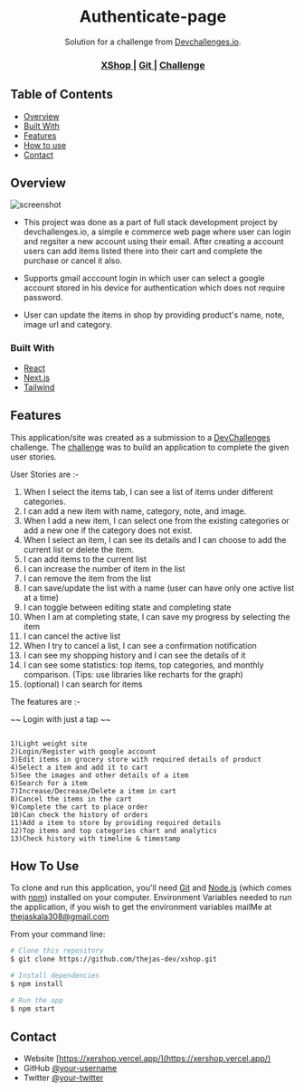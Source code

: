 <!-- Please update value in the {}  -->

<h1 align="center">Authenticate-page</h1>

<div align="center">
   Solution for a challenge from  <a href="http://devchallenges.io" target="_blank">Devchallenges.io</a>.
</div>

<div align="center">
  <h3>
    <a href="https://xershop.vercel.app/">
      XShop
    </a>
    <span> | </span>
    <a href="https://github.com/thejas-dev/xshop.git">
      Git
    </a>
    <span> | </span>
    <a href="https://devchallenges.io/challenges/mGd5VpbO4JnzU6I9l96x">
      Challenge
    </a>
  </h3>
</div>

<!-- TABLE OF CONTENTS -->

## Table of Contents

- [Overview](#overview)
- [Built With](#built-with)
- [Features](#features)
- [How to use](#how-to-use)
- [Contact](#contact)

<!-- OVERVIEW -->

## Overview

![screenshot](https://ik.imagekit.io/d3kzbpbila/thejashari_QXgIomJi8)


- This project was done as a part of full stack development project by devchallenges.io, a simple e commerce web page where user can login and regsiter a new account using their email. After creating a account users can add items listed there into their cart and complete the purchase or cancel it also.

- Supports gmail acccount login in which user can select a google account stored in his device for authentication which does not require password.

- User can update the items in shop by providing product's name, note, image url and category.


### Built With

<!-- This section should list any major frameworks that you built your project using. Here are a few examples.-->

- [React](https://reactjs.org/)
- [Next.js](https://nextjs.org/)
- [Tailwind](https://tailwindcss.com/)

## Features

<!-- List the features of your application or follow the template. Don't share the figma file here :) -->

This application/site was created as a submission to a [DevChallenges](https://devchallenges.io/challenges) challenge. The [challenge](https://devchallenges.io/challenges/mGd5VpbO4JnzU6I9l96x) was to build an application to complete the given user stories.

User Stories are :- 
1) When I select the items tab, I can see a list of items under different categories.
2) I can add a new item with name, category, note, and image.
3) When I add a new item, I can select one from the existing categories or add a new one if the category does not exist.
4) When I select an item, I can see its details and I can choose to add the current list or delete the item.
5) I can add items to the current list
6) I can increase the number of item in the list
7) I can remove the item from the list
8) I can save/update the list with a name (user can have only one active list at a time)
9) I can toggle between editing state and completing state
10) When I am at completing state, I can save my progress by selecting the item
11) I can cancel the active list
12) When I try to cancel a list, I can see a confirmation notification
13) I can see my shopping history and I can see the details of it
14) I can see some statistics: top items, top categories, and monthly comparison. (Tips: use libraries like recharts for the graph)
15) (optional) I can search for items

The features are :-

~~ Login with just a tap ~~
```

1)Light weight site
2)Login/Register with google account
3)Edit items in grocery store with required details of product
4)Select a item and add it to cart
5)See the images and other details of a item
6)Search for a item 
7)Increase/Decrease/Delete a item in cart
8)Cancel the items in the cart
9)Complete the cart to place order
10)Can check the history of orders
11)Add a item to store by providing required details
12)Top items and top categories chart and analytics
13)Check history with timeline & timestamp

```
## How To Use

<!-- Example: -->

To clone and run this application, you'll need [Git](https://git-scm.com) and [Node.js](https://nodejs.org/en/download/) (which comes with [npm](http://npmjs.com)) installed on your computer. Environment Variables needed to run the application, if you wish to get the environment variables mailMe at thejaskala308@gmail.com

From your command line:

```bash
# Clone this repository
$ git clone https://github.com/thejas-dev/xshop.git

# Install dependencies
$ npm install

# Run the app
$ npm start
```

## Contact

- Website [https://xershop.vercel.app/](https://xershop.vercel.app/)
- GitHub [@your-username](https://github.com/thejas-dev)
- Twitter [@your-twitter](https://twitter.com/hari_thejas)
